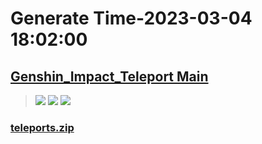 # Generate Time-2023-03-04 18:02:00

## [Genshin_Impact_Teleport Main](https://github.com/Sam5440/Genshin_Impact_Teleport)

>![](https://komarev.com/ghpvc/?username=done439)
>![](https://komarev.com/ghpvc/?username=done438)
>![](https://komarev.com/ghpvc/?username=done437)

### [teleports.zip](https://raw.githubusercontent.com/Sam5440/Genshin_Impact_Teleport/download/ManualCollectPoint/Monster/Specter-2/%E6%8F%90%E7%93%A6%E7%89%B9/teleports.zip)

